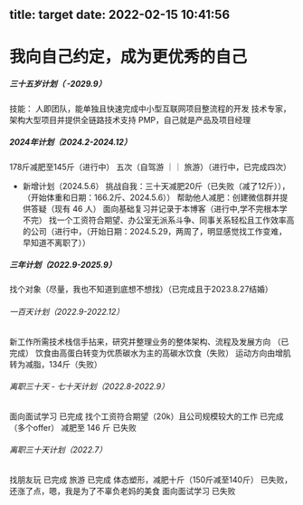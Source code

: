 title: target
date: 2022-02-15 10:41:56
---
# 我向自己约定，成为更优秀的自己

##### 三十五岁计划（ -2029.9）
技能：
人即团队，能单独且快速完成中小型互联网项目整流程的开发
技术专家，架构大型项目并提供全链路技术支持
PMP，自己就是产品及项目经理


##### 2024年计划（2024.2-2024.12）
178斤减肥至145斤（进行中）
五次（自驾游 ｜｜ 旅游）（进行中，已完成四次）
- 新增计划（2024.5.6）
挑战自我：三十天减肥20斤（已失败（减了12斤）），（开始体重和日期：166.2斤、2024.5.6））
帮助他人减肥：创建微信群并提供答疑（现有 46 人）
面向基础复习并记录于本博客（进行中,学不完根本学不完）
找一个工资符合期望、办公室无派系斗争、同事关系轻松且工作效率高的公司（进行中，（开始日期：2024.5.29，两周了，明显感觉找工作变难，早知道不离职了））


##### 三年计划（2022.9-2025.9）
找个对象（尽量，我也不知道到底想不想找）（已完成且于2023.8.27结婚）

###### 一百天计划（2022.9-2022.12）
新工作所需技术栈信手拈来，研究并整理业务的整体架构、流程及发展方向 （已完成）
饮食由高蛋白转变为优质碳水为主的高碳水饮食（失败）
运动方向由增肌转为减脂，134斤（失败）

###### 离职三十天 - 七十天计划（2022.8-2022.9）
面向面试学习 已完成
找个工资符合期望（20k）且公司规模较大的工作 已完成（多个offer）
减肥至 146 斤 已失败

###### 离职三十天计划（2022.7）
找朋友玩 已完成
旅游 已完成
体态塑形，减肥十斤（150斤减至140斤） 已失败，还涨了点，嗯，我是为了不辜负老妈的美食
面向面试学习 已失败